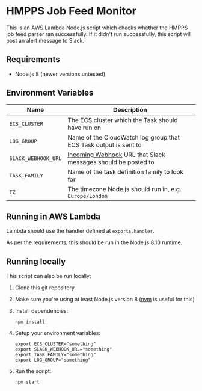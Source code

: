 # HMPPS Job Feed Monitor

This is an AWS Lambda Node.js script which checks whether the HMPPS job feed parser ran successfully. If it didn't run successfully, this script will post an alert message to Slack.

## Requirements

- Node.js 8 (newer versions untested)

## Environment Variables

| Name | Description |
| ---- | ----------- |
| `ECS_CLUSTER` | The ECS cluster which the Task should have run on |
| `LOG_GROUP` | Name of the CloudWatch log group that ECS Task output is sent to |
| `SLACK_WEBHOOK_URL` | [Incoming Webhook](https://api.slack.com/incoming-webhooks) URL that Slack messages should be posted to |
| `TASK_FAMILY` | Name of the task definition family to look for |
| `TZ` | The timezone Node.js should run in, e.g. `Europe/London` |

## Running in AWS Lambda

Lambda should use the handler defined at `exports.handler`.

As per the requirements, this should be run in the Node.js 8.10 runtime.

## Running locally

This script can also be run locally:

1. Clone this git repository.
2. Make sure you're using at least Node.js version 8 ([nvm](https://github.com/creationix/nvm) is useful for this)
3. Install dependencies:  
  
   ```
   npm install
   ```
4. Setup your environment variables:  
	
   ```
   export ECS_CLUSTER="something"
   export SLACK_WEBHOOK_URL="something"
   export TASK_FAMILY="something"
   export LOG_GROUP="something"
   ```
5. Run the script:  
   
   ```
   npm start
   ```